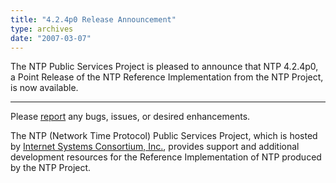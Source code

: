 ```yaml
---
title: "4.2.4p0 Release Announcement"
type: archives
date: "2007-03-07"
---
```


The NTP Public Services Project is pleased to announce that NTP 4.2.4p0, a Point Release of the NTP Reference Implementation from the NTP Project, is now available.

* * *

Please [report](https://bugs.ntp.org/) any bugs, issues, or desired enhancements.

The NTP (Network Time Protocol) Public Services Project, which is hosted by [Internet Systems Consortium, Inc.](https://www.isc.org/), provides support and additional development resources for the Reference Implementation of NTP produced by the NTP Project.